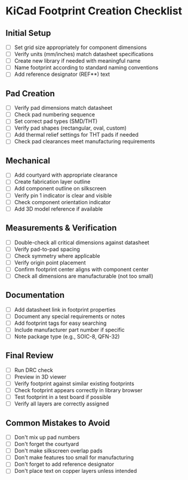 # KiCad Footprint Creation Checklist

## Initial Setup
- [ ] Set grid size appropriately for component dimensions
- [ ] Verify units (mm/inches) match datasheet specifications
- [ ] Create new library if needed with meaningful name
- [ ] Name footprint according to standard naming conventions
- [ ] Add reference designator (REF**) text

## Pad Creation
- [ ] Verify pad dimensions match datasheet
- [ ] Check pad numbering sequence
- [ ] Set correct pad types (SMD/THT)
- [ ] Verify pad shapes (rectangular, oval, custom)
- [ ] Add thermal relief settings for THT pads if needed
- [ ] Check pad clearances meet manufacturing requirements

## Mechanical
- [ ] Add courtyard with appropriate clearance
- [ ] Create fabrication layer outline
- [ ] Add component outline on silkscreen
- [ ] Verify pin 1 indicator is clear and visible
- [ ] Check component orientation indicator
- [ ] Add 3D model reference if available

## Measurements & Verification
- [ ] Double-check all critical dimensions against datasheet
- [ ] Verify pad-to-pad spacing
- [ ] Check symmetry where applicable
- [ ] Verify origin point placement
- [ ] Confirm footprint center aligns with component center
- [ ] Check all dimensions are manufacturable (not too small)

## Documentation
- [ ] Add datasheet link in footprint properties
- [ ] Document any special requirements or notes
- [ ] Add footprint tags for easy searching
- [ ] Include manufacturer part number if specific
- [ ] Note package type (e.g., SOIC-8, QFN-32)

## Final Review
- [ ] Run DRC check
- [ ] Preview in 3D viewer
- [ ] Verify footprint against similar existing footprints
- [ ] Check footprint appears correctly in library browser
- [ ] Test footprint in a test board if possible
- [ ] Verify all layers are correctly assigned

## Common Mistakes to Avoid
- [ ] Don't mix up pad numbers
- [ ] Don't forget the courtyard
- [ ] Don't make silkscreen overlap pads
- [ ] Don't make features too small for manufacturing
- [ ] Don't forget to add reference designator
- [ ] Don't place text on copper layers unless intended